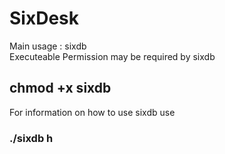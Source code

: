 SixDesk
=======
Main usage : sixdb <br/>
Executeable Permission may be required by sixdb<br/>
  <h2>chmod +x sixdb</h2>
For information on how to use sixdb use <br/> 
	<h3>./sixdb h</h3>

